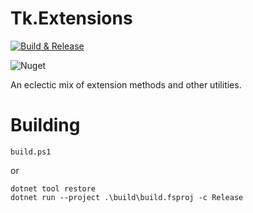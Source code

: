 # Tk.Extensions

[![Build & Release](https://github.com/tonycknight/Tk.Extensions/actions/workflows/build.yml/badge.svg)](https://github.com/tonycknight/Tk.Extensions/actions/workflows/build.yml)

![Nuget](https://img.shields.io/nuget/v/Tk.Extensions)

An eclectic mix of extension methods and other utilities.



# Building

```
build.ps1
```

or

```
dotnet tool restore
dotnet run --project .\build\build.fsproj -c Release
```

